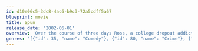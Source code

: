 ```yaml
---
id: d10e06c5-3dc8-4ac6-b9c3-72a5cdff5a67
blueprint: movie
title: Spun
release_date: '2002-06-01'
overview: 'Over the course of three days Ross, a college dropout addicted to crystal-meth, encounters a variety of oddball folks - including a stripper named Nikki and her boyfriend, the local meth producer, The Cook - but all he really wants to do is hook up with his old girlfriend, Amy.'
genres: '[{"id": 35, "name": "Comedy"}, {"id": 80, "name": "Crime"}, {"id": 18, "name": "Drama"}]'
---
```

